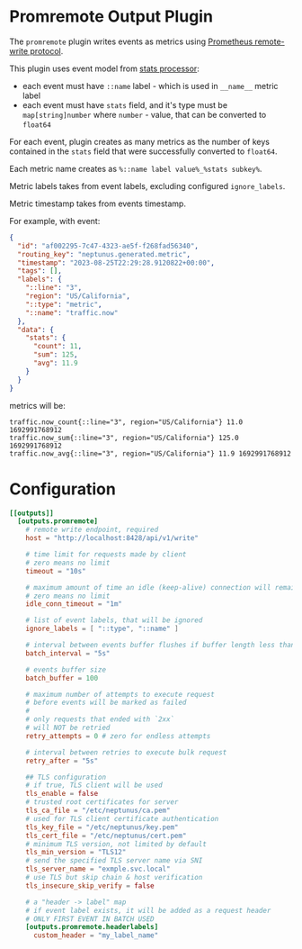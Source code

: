 # Promremote Output Plugin

The `promremote` plugin writes events as metrics using [Prometheus remote-write protocol](https://prometheus.io/docs/specs/prw/remote_write_spec/).

This plugin uses event model from [stats processor](../../processors/stats/):
 - each event must have `::name` label - which is used in `__name__` metric label
 - each event must have `stats` field, and it's type must be `map[string]number` where `number` - value, that can be converted to `float64`

For each event, plugin creates as many metrics as the number of keys contained in the `stats` field that were successfully converted to `float64`.

Each metric name creates as `%::name label value%_%stats subkey%`.

Metric labels takes from event labels, excluding configured `ignore_labels`. 

Metric timestamp takes from events timestamp.

For example, with event:
```json
{
  "id": "af002295-7c47-4323-ae5f-f268fad56340",
  "routing_key": "neptunus.generated.metric",
  "timestamp": "2023-08-25T22:29:28.9120822+00:00",
  "tags": [],
  "labels": {
    "::line": "3",
    "region": "US/California",
    "::type": "metric",
    "::name": "traffic.now"
  },
  "data": {
    "stats": { 
      "count": 11,
      "sum": 125,
      "avg": 11.9
    }
  }
}
```

metrics will be:
```
traffic.now_count{::line="3", region="US/California"} 11.0 1692991768912
traffic.now_sum{::line="3", region="US/California"} 125.0 1692991768912
traffic.now_avg{::line="3", region="US/California"} 11.9 1692991768912
```

# Configuration
```toml
[[outputs]]
  [outputs.promremote]
    # remote write endpoint, required
    host = "http://localhost:8428/api/v1/write"

    # time limit for requests made by client
    # zero means no limit
    timeout = "10s"

    # maximum amount of time an idle (keep-alive) connection will remain idle before closing itself
    # zero means no limit
    idle_conn_timeout = "1m"

    # list of event labels, that will be ignored
    ignore_labels = [ "::type", "::name" ]

    # interval between events buffer flushes if buffer length less than it's capacity
    batch_interval = "5s"

    # events buffer size
    batch_buffer = 100    

    # maximum number of attempts to execute request
    # before events will be marked as failed
    # 
    # only requests that ended with `2xx`
    # will NOT be retried
    retry_attempts = 0 # zero for endless attempts

    # interval between retries to execute bulk request
    retry_after = "5s"

    ## TLS configuration
    # if true, TLS client will be used
    tls_enable = false
    # trusted root certificates for server
    tls_ca_file = "/etc/neptunus/ca.pem"
    # used for TLS client certificate authentication
    tls_key_file = "/etc/neptunus/key.pem"
    tls_cert_file = "/etc/neptunus/cert.pem"
    # minimum TLS version, not limited by default
    tls_min_version = "TLS12"
    # send the specified TLS server name via SNI
    tls_server_name = "exmple.svc.local"
    # use TLS but skip chain & host verification
    tls_insecure_skip_verify = false

    # a "header -> label" map
    # if event label exists, it will be added as a request header
    # ONLY FIRST EVENT IN BATCH USED
    [outputs.promremote.headerlabels]
      custom_header = "my_label_name"
```
